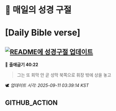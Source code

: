 # 🙏 매일의 성경 구절
# [Daily Bible verse]
## [![README에 성경구절 업데이트](https://github.com/DONGSUKA/first_test/actions/workflows/update-readme-bible.yml/badge.svg)](https://github.com/DONGSUKA/first_test/actions/workflows/update-readme-bible.yml)
<!-- START_BIBLE_VERSE -->
📖 **출애굽기 40:22**
> 그는 또 회막 안 곧 성막 북쪽으로 휘장 밖에 상을 놓고

🕊️ _업데이트 시각: 2025-09-11 03:39:14 KST_
  <!-- END_BIBLE_VERSE -->
## GITHUB_ACTION
